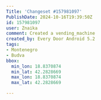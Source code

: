 ```yaml
---
Title: 'Changeset #157981097'
PublishDate: 2024-10-16T19:39:50Z
id: 157981097
user: Znaika
comment: Created a vending_machine
created_by: Every Door Android 5.2
tags:
- Montenegro
- Budva
bbox:
  min_lon: 18.8370874
  min_lat: 42.2828669
  max_lon: 18.8370874
  max_lat: 42.2828669

---
```

